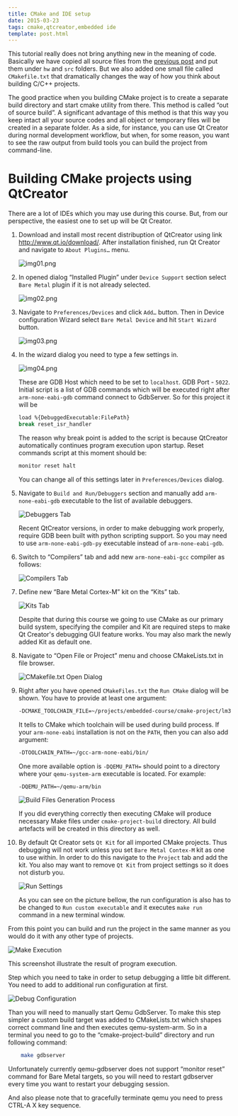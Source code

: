 ```yaml
---
title: CMake and IDE setup
date: 2015-03-23
tags: cmake,qtcreator,embedded ide
template: post.html
---
```


This tutorial really does not bring anything new in the meaning of code. Basically we have copied
all source files from the [previous post](/blog/2015/03/20) and put them under `hw` and `src` folders.
But we also added one small file called `CMakefile.txt` that dramatically changes the way of how you think
about building C/C++ projects.


The good practice when you building CMake project is to create a separate build directory and
start cmake utility from there. This method is called “out of source build”. A significant
advantage of this method is that this way you keep intact all your source codes and all object
or temporary files will be created in a separate folder. As a side, for instance, you can use
Qt Creator during normal development workflow, but when, for some reason, you want to see the
raw output from build tools you can build the project from command-line.


<!-- cut -->


# Building CMake projects using QtCreator

There are a lot of IDEs which you may use during this course. But, from our perspective, the
easiest one to set up will be Qt Creator. 


1. Download and install most recent distribuption of QtCreator using link http://www.qt.io/download/.
   After installation finished, run Qt Creator and navigate to `About Plugins…` menu.

   ![img01.png](/img/blog/qtcreator/img01.png)

2. In opened dialog “Installed Plugin” under `Device Support` section select `Bare Metal`
   plugin if it is not already selected.
   
   ![img02.png](/img/blog/qtcreator/img02.png)

3. Navigate to `Preferences/Devices` and click `Add…` button. Then in Device configuration
   Wizard select `Bare Metal Device` and hit `Start Wizard` button.

   ![img03.png](/img/blog/qtcreator/img03.png)

4. In the wizard dialog you need to type a few settings in.

   ![img04.png](/img/blog/qtcreator/img04.png)
   
   These are GDB Host which need to be set to `localhost`. GDB Port - `5022`.
   Initial script is a list of GDB commands which will be executed right after
   `arm-none-eabi-gdb` command connect to GdbServer. So for this project it will be
   ``` bash
   load %{DebuggedExecutable:FilePath}
   break reset_isr_handler
   ```
   The reason why break point is added to the script is because QtCreator automatically
   continues program execution upon startup.
   Reset commands script at this moment should be:
   ``` bash
   monitor reset halt
   ```
   You can change all of this settings later in `Preferences/Devices` dialog.

5. Navigate to `Build and Run/Debuggers` section and manually add `arm-none-eabi-gdb` executable
   to the list of available debuggers.

   ![Debuggers Tab](/img/blog/qtcreator/img05.png)

   Recent QtCreator versions, in order to make debugging work properly, require GDB been built
   with python scripting support. So you may need to use `arm-none-eabi-gdb-py` executable
   instead of `arm-none-eabi-gdb`.

6. Switch to “Compilers” tab and add new `arm-none-eabi-gcc` compiler as follows:

   ![Compilers Tab](/img/blog/qtcreator/img06.png)

7. Define new “Bare Metal Cortex-M” kit on the “Kits” tab.

   ![Kits Tab](/img/blog/qtcreator/img07.png)

   Despite that during this course we going to use CMake as our primary build system,
   specifying the compiler and Kit are required steps to make Qt Creator's debugging GUI
   feature works.
   You may also mark the newly added Kit as default one.

8. Navigate to “Open File or Project” menu and choose CMakeLists.txt in file browser.

   ![CMakefile.txt Open Dialog](/img/blog/qtcreator/img08.png)

9. Right after you have opened `CMakeFiles.txt` the `Run CMake` dialog will be shown.
   You have to provide at least one argument:
   ``` bash
   -DCMAKE_TOOLCHAIN_FILE=~/projects/embedded-course/cmake-project/lm3s6965evb.cmake
   ```

   It tells to CMake which toolchain will be used during build process. If
   your `arm-none-eabi` installation is not on the `PATH`, then you can also add argument:
   ``` bash
   -DTOOLCHAIN_PATH=~/gcc-arm-none-eabi/bin/
   ```

   One more available option is `-DQEMU_PATH=` should point to a directory where
   your `qemu-system-arm` executable is located. For example:
   ``` bash
   -DQEMU_PATH=~/qemu-arm/bin
   ```
   ![Build Files Generation Process](/img/blog/qtcreator/img09.png)

   If you did everything correctly then executing CMake will produce necessary Make files
   under `cmake-project-build` directory. All build artefacts will be created in this
   directory as well.

10. By default Qt Creator sets `Qt Kit` for all imported CMake projects.
    Thus debugging will not work unless you set `Bare Metal Contex-M` kit as one to use within.
    In order to do this navigate to the `Project` tab and add the kit. You also may want to
    remove `Qt Kit` from project settings so it does not disturb you.

    ![Run Settings](/img/blog/qtcreator/img10.png)
    
    As you can see on the picture bellow, the run configuration is also has to be changed to
    `Run custom executable` and it executes `make run` command in a new terminal window.


From this point you can build and run the project in the same manner as you would do it with
any other type of projects.

![Make Execution](/img/blog/qtcreator/img11.png)


This screenshot illustrate the result of program execution.

Step which you need to take in order to setup debugging a little bit different. You need to
add to additional run configuration at first.

![Debug Configuration](/img/blog/qtcreator/img12.png)


Than you will need to manually start Qemu GdbServer. To make this step simpler a custom build
target was added to CMakeLists.txt which shapes correct command line and then executes
qemu-system-arm. So in a terminal you need to go to the “cmake-project-build” directory and
run following command:

``` bash
	make gdbserver
```


Unfortunately currently qemu-gdbserver does not support “monitor reset” command for Bare Metal targets,
so you will need to restart gdbserver every time you want to restart your debugging session.


And also please note that to gracefully terminate qemu you need to press CTRL-A X key sequence.

